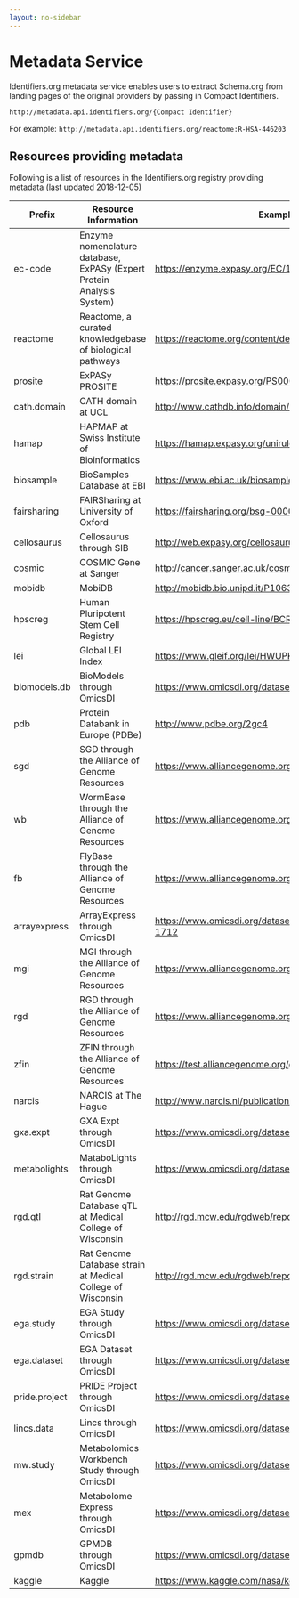 ```yaml
---
layout: no-sidebar
---
```


# Metadata Service

Identifiers.org metadata service enables users to extract Schema.org from landing pages of the original providers by passing in Compact Identifiers.

``
http://metadata.api.identifiers.org/{Compact Identifier}
``

For example:
``
http://metadata.api.identifiers.org/reactome:R-HSA-446203
``

## Resources providing metadata

Following is a list of resources in the Identifiers.org registry providing metadata (last updated 2018-12-05)

| Prefix        | Resource Information                                                  | Example Dataset URL                                                 | Dataset Metadata | Home URL                           | DataCatalog Metadata |
|---------------|-----------------------------------------------------------------------|---------------------------------------------------------------------|------------------|------------------------------------|----------------------|
| ec-code       | Enzyme nomenclature database, ExPASy (Expert Protein Analysis System) | https://enzyme.expasy.org/EC/1.1.1.1                                | Yes              | https://enzyme.expasy.org/         | Yes                  |
| reactome      | Reactome, a curated knowledgebase of biological pathways              | https://reactome.org/content/detail/R-HSA-201451                    | Yes              | https://www.reactome.org/          | Yes                  |
| prosite       | ExPASy PROSITE                                                        | https://prosite.expasy.org/PS00001                                  | Yes              | https://www.expasy.org/prosite/    | Yes                  |
| cath.domain   | CATH domain at UCL                                                    | http://www.cathdb.info/domain/1cukA01                               | Yes              | http://www.cathdb.info/            | Yes                  |
| hamap         | HAPMAP at Swiss Institute of Bioinformatics                           | https://hamap.expasy.org/unirule/MF_01400                           | Yes              | https://hamap.expasy.org/          | Yes                  |
| biosample     | BioSamples Database at EBI                                            | https://www.ebi.ac.uk/biosamples/sample/SAMEA2397676                | Yes              | https://www.ebi.ac.uk/biosamples/  | Yes                  |
| fairsharing   | FAIRSharing at University of Oxford                                   | https://fairsharing.org/bsg-000052                                  | Yes              | https://fairsharing.org/           | Yes                  |
| cellosaurus   | Cellosaurus through SIB                                               | http://web.expasy.org/cellosaurus/CVCL_0030                         | Yes              | http://web.expasy.org/cellosaurus/ | Yes                  |
| cosmic        | COSMIC Gene at Sanger                                                 | http://cancer.sanger.ac.uk/cosmic/gene/overview?ln=BRAF             | Yes              | http://cancer.sanger.ac.uk/cosmic/ | Yes                  |
| mobidb        | MobiDB                                                                | http://mobidb.bio.unipd.it/P10636                                   | Yes              | http://mobidb.bio.unipd.it         | Yes                  |
| hpscreg       | Human Pluripotent Stem Cell Registry                                  | https://hpscreg.eu/cell-line/BCRTi001-A                             | Yes              | https://hpscreg.eu/                | Yes                  |
| lei           | Global LEI Index                                                      | https://www.gleif.org/lei/HWUPKR0MPOU8FGXBT394                      | Yes              | https://www.gleif.org/             | Yes                  |
| biomodels.db  | BioModels through OmicsDI                                             | https://www.omicsdi.org/dataset/biomodels/BIOMD0000000048           | Yes              | https://www.omicsdi.org/           | No                   |
| pdb           | Protein Databank in Europe (PDBe)                                     | http://www.pdbe.org/2gc4                                            | Yes              | http://www.pdbe.org/               | No                   |
| sgd           | SGD through the Alliance of Genome Resources                          | https://www.alliancegenome.org/gene/SGD:S000003909                  | Yes              | https://www.alliancegenome.org     | No                   |
| wb            | WormBase through the Alliance of Genome Resources                     | https://www.alliancegenome.org/gene/WB:WBGene00000001               | Yes              | https://www.alliancegenome.org     | No                   |
| fb            | FlyBase through the Alliance of Genome Resources                      | https://www.alliancegenome.org/gene/FB:FBgn0011293                  | Yes              | https://www.alliancegenome.org     | No                   |
| arrayexpress  | ArrayExpress through OmicsDI                                          | https://www.omicsdi.org/dataset/arrayexpress-repository/E-MEXP-1712 | Yes              | https://www.omicsdi.org/           | No                   |
| mgi           | MGI through the Alliance of Genome Resources                          | https://www.alliancegenome.org/gene/MGI:2442292                     | Yes              | https://www.alliancegenome.org     | No                   |
| rgd           | RGD through the Alliance of Genome Resources                          | https://www.alliancegenome.org/gene/RGD:2018                        | Yes              | https://www.alliancegenome.org     | No                   |
| zfin          | ZFIN through the Alliance of Genome Resources                         | https://test.alliancegenome.org/gene/ZFIN:ZDB-GENE-041118-11        | Yes              | https://www.alliancegenome.org     | No                   |
| narcis        | NARCIS at The Hague                                                   | http://www.narcis.nl/publication/RecordID/oai:cwi.nl:4725           | Yes              | http://www.narcis.nl/?Language=en  | No                   |
| gxa.expt      | GXA Expt through OmicsDI                                              | https://www.omicsdi.org/dataset/atlas-experiments/E-MTAB-2037       | Yes              | https://www.omicsdi.org/           | No                   |
| metabolights  | MataboLights through OmicsDI                                          | https://www.omicsdi.org/dataset/metabolights_dataset/MTBLS1         | Yes              | https://www.omicsdi.org/           | No                   |
| rgd.qtl       | Rat Genome Database qTL at Medical College of Wisconsin               | http://rgd.mcw.edu/rgdweb/report/qtl/main.html?id=1354581           | Yes              | http://rgd.mcw.edu/                | No                   |
| rgd.strain    | Rat Genome Database strain at Medical College of Wisconsin            | http://rgd.mcw.edu/rgdweb/report/strain/main.html?id=5688061        | Yes              | http://rgd.mcw.edu/                | No                   |
| ega.study     | EGA Study through OmicsDI                                             | https://www.omicsdi.org/dataset/ega/EGAS00000000001                 | Yes              | https://www.omicsdi.org/           | No                   |
| ega.dataset   | EGA Dataset through OmicsDI                                           | https://www.omicsdi.org/dataset/ega/EGAD00000000001                 | Yes              | https://www.omicsdi.org/           | No                   |
| pride.project | PRIDE Project through OmicsDI                                         | https://www.omicsdi.org/dataset/pride/PXD000440                     | Yes              | https://www.omicsdi.org/           | No                   |
| lincs.data    | Lincs through OmicsDI                                                 | https://www.omicsdi.org/dataset/lincs/LDS-1110                      | Yes              | https://www.omicsdi.org/           | No                   |
| mw.study      | Metabolomics Workbench Study through OmicsDI                          | https://www.omicsdi.org/dataset/metabolomics_workbench/ST000900     | Yes              | https://www.omicsdi.org/           | No                   |
| mex           | Metabolome Express through OmicsDI                                    | https://www.omicsdi.org/dataset/metabolome_express/MEX36            | Yes              | https://www.omicsdi.org/           | No                   |
| gpmdb         | GPMDB through OmicsDI                                                 | https://www.omicsdi.org/dataset/gpmdb/GPM32310002988                | Yes              | https://www.omicsdi.org/           | No                   |
| kaggle        | Kaggle                                                                | https://www.kaggle.com/nasa/kepler-exoplanet-search-results         | Yes              | https://kaggle.com                 | No                   |
